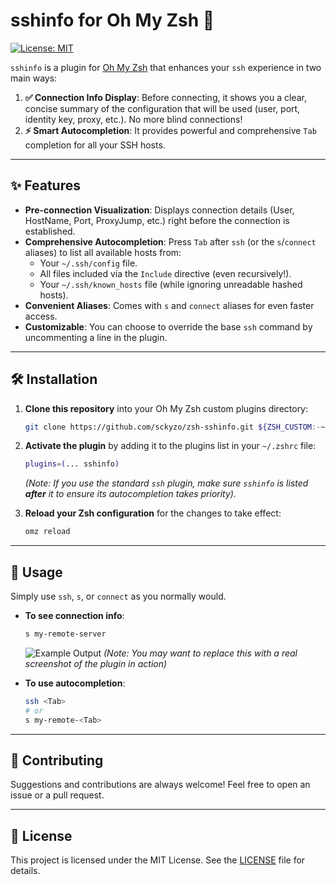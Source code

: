 # sshinfo for Oh My Zsh 🚀

[![License: MIT](https://img.shields.io/badge/License-MIT-yellow.svg)](https://opensource.org/licenses/MIT)

`sshinfo` is a plugin for [Oh My Zsh](https://ohmyz.sh/) that enhances your `ssh` experience in two main ways:

1.  **✅ Connection Info Display**: Before connecting, it shows you a clear, concise summary of the configuration that will be used (user, port, identity key, proxy, etc.). No more blind connections!
2.  **⚡️ Smart Autocompletion**: It provides powerful and comprehensive `Tab` completion for all your SSH hosts.

---

## ✨ Features

-   **Pre-connection Visualization**: Displays connection details (User, HostName, Port, ProxyJump, etc.) right before the connection is established.
-   **Comprehensive Autocompletion**: Press `Tab` after `ssh` (or the `s`/`connect` aliases) to list all available hosts from:
    -   Your `~/.ssh/config` file.
    -   All files included via the `Include` directive (even recursively!).
    -   Your `~/.ssh/known_hosts` file (while ignoring unreadable hashed hosts).
-   **Convenient Aliases**: Comes with `s` and `connect` aliases for even faster access.
-   **Customizable**: You can choose to override the base `ssh` command by uncommenting a line in the plugin.

---

## 🛠️ Installation

1.  **Clone this repository** into your Oh My Zsh custom plugins directory:
    ```bash
    git clone https://github.com/sckyzo/zsh-sshinfo.git ${ZSH_CUSTOM:-~/.oh-my-zsh/custom}/plugins/sshinfo
    ```

2.  **Activate the plugin** by adding it to the plugins list in your `~/.zshrc` file:
    ```zsh
    plugins=(... sshinfo)
    ```
    *(Note: If you use the standard `ssh` plugin, make sure `sshinfo` is listed **after** it to ensure its autocompletion takes priority).*

3.  **Reload your Zsh configuration** for the changes to take effect:
    ```bash
    omz reload
    ```

---

## 🚀 Usage

Simply use `ssh`, `s`, or `connect` as you normally would.

-   **To see connection info**:
    ```bash
    s my-remote-server
    ```
    ![Example Output](https://user-images.githubusercontent.com/example.png) *(Note: You may want to replace this with a real screenshot of the plugin in action)*

-   **To use autocompletion**:
    ```bash
    ssh <Tab>
    # or
    s my-remote-<Tab>
    ```

---

## 🤝 Contributing

Suggestions and contributions are always welcome! Feel free to open an issue or a pull request.

---

## 📄 License

This project is licensed under the MIT License. See the [LICENSE](LICENSE) file for details.